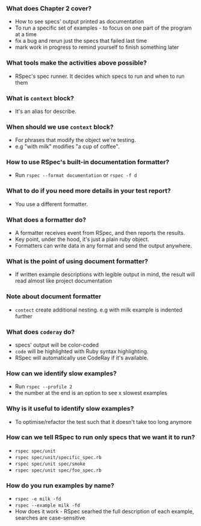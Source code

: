 ### What does Chapter 2 cover? 
- How to see specs' output printed as documentation
- To run a specific set of examples - to focus on one part of the program at a time
- fix a bug and rerun just the specs that failed last time
- mark work in progress to remind yourself to finish something later

### What tools make the activities above possible? 
- RSpec's spec runner. It decides which specs to run and when to run them

### What is `context` block? 
- It's an alias for describe. 

### When should we use `context` block? 
- For phrases that modify the object we're testing. 
- e.g "with milk" modifies "a cup of coffee".

### How to use RSpec's built-in documentation formatter? 
- Run `rspec --format documentation` or `rspec -f d`

### What to do if you need more details in your test report? 
- You use a different formatter.

### What does a formatter do?
- A formatter receives event from RSpec, and then reports the results. 
- Key point, under the hood, it's just a plain ruby object. 
- Formatters can write data in any format and send the output anywhere. 

### What is the point of using document formatter?
- If written example descriptions with legible output in mind, the result will read almost like project documentation

### Note about document formatter
- `contect` create additional nesting. e.g with milk example is indented further

### What does `coderay` do?
- specs' output will be color-coded 
- `code` will be highlighted with Ruby syntax highlighting.
- RSpec will automatically use CodeRay if it's available.

### How can we identify slow examples? 
- Run `rspec --profile 2`
- the number at the end is an option to see x slowest examples

### Why is it useful to identify slow examples?
- To optimise/refactor the test such that it doesn't take too long anymore

### How can we tell RSpec to run only specs that we want it to run? 
- `rspec spec/unit`
- `rspec spec/unit/specific_spec.rb`
- `rspec spec/unit spec/smoke`
- `rspec spec/unit spec/foo_spec.rb`

### How do you run examples by name?
- `rspec -e milk -fd`
- `rspec --example milk -fd`
- How does it work - RSpec searhed the full description of each example, searches are case-sensitive





